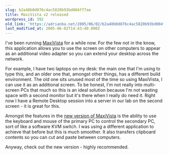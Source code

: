 ```yaml
---
slug: b2a48b0d876c4ac5820b93bd004ff7ae
title: MaxiVista v2 released
wordpress_id: 392
old_link: 'https://adrianba.net/2005/06/02/b2a48b0d876c4ac5820b93bd004ff7ae/'
last_modified_at: 2005-06-02T14:43:40.000Z
---
```


I've been running
[MaxiVista](http://www.maxivista.com/) for a while now.
For the few not in the know, this application allows you to use the
screen on other computers to appear as an additional video adapter
so you can extend your desktop across the network.

For example, I have two laptops on my desk: the main one that
I'm using to type this, and an older one that, amongst other
things, has a different build environment. The old one sits unused
most of the time so using MaxiVista, I can use it as an additional
screen. To be honest, I'm not really into multi-screen PCs that
much so this is an ideal solution because I'm not wasting space
with a second monitor but it's there when I really do need it.
Right now I have a Remote Desktop session into a server in our lab
on the second screen - it is great for this.

Amongst the features in the
[new version of
MaxiVista](http://www.maxivista.com/new.htm) is the ability to use the keyboard and mouse of the
primary PC to control the secondary PC, sort of like a software KVM
switch. I was using a different application to achieve that before
but this is much smoother. It also transfers clipboard contents so
you can cut and paste between computers.

Anyway, check out the new version - highly recommended.
